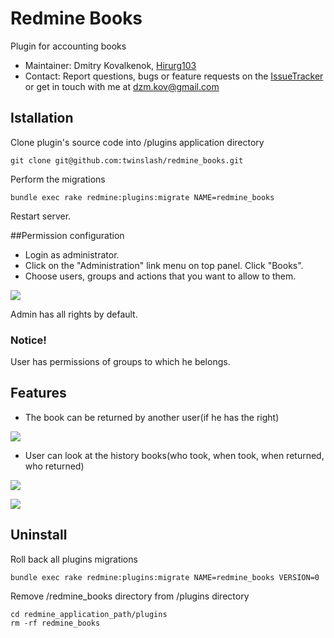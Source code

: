 # Redmine Books

Plugin for accounting books

* Maintainer: Dmitry Kovalkenok, [Hirurg103](https://github.com/Hirurg103)
* Contact: Report questions, bugs or feature requests on the [IssueTracker](https://github.com/twinslash/redmine_books/issues) or get in touch with me at [dzm.kov@gmail.com](mailto:dzm.kov@gmail.com)

## Istallation

Clone plugin's source code into /plugins application directory
```console
git clone git@github.com:twinslash/redmine_books.git
```
Perform the migrations
```console
bundle exec rake redmine:plugins:migrate NAME=redmine_books
```
Restart server.

##Permission configuration

* Login as administrator.
* Click on the "Administration" link menu on top panel. Click "Books".
* Choose users, groups and actions that you want to allow to them.

![](http://farm9.staticflickr.com/8079/8415235260_e6f5a67d4b_c.jpg)

Admin has all rights by default.

### Notice!
User has permissions of groups to which he belongs.

## Features

* The book can be returned by another user(if he has the right)

![](http://farm9.staticflickr.com/8190/8415235350_a712c41311_c.jpg)

* User can look at the history books(who took, when took, when returned, who returned)

![](http://farm9.staticflickr.com/8089/8415235588_1c5087b529_c.jpg)

![](http://farm9.staticflickr.com/8352/8414138965_db111ed633_c.jpg)

## Uninstall

Roll back all plugins migrations
```console
bundle exec rake redmine:plugins:migrate NAME=redmine_books VERSION=0
```
Remove /redmine_books directory from /plugins directory
```console
cd redmine_application_path/plugins
rm -rf redmine_books
```
